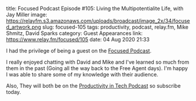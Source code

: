 title: Focused Podcast Episode #105: Living the Multipotentialite Life, with Jay Miller
image: https://relayfm.s3.amazonaws.com/uploads/broadcast/image_2x/34/focused_artwork.png
slug: focused-105
tags: productivity, podcast, relay.fm, Mike Shmitz, David Sparks
category: Guest Appearances
link: https://www.relay.fm/focused/105
date: 04 Aug 2020 21:33

I had the privilege of being a guest on the [Focused Podcast](https://www.relay.fm/focused/105).

I really enjoyed chatting with David and Mike and I've learned so much from
them in the past (Going all the way back to the Free Agent days). I'm happy I
was able to share some of my knowledge with their audience. 

Also, They will both be on the [Productivity in Tech
Podcast](https:podcast.productivityintech.com/subscribe) so subscribe today.

